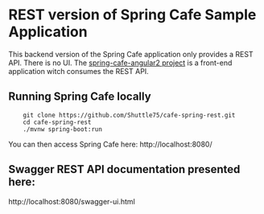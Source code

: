 # REST version of Spring Cafe Sample Application 

This backend version of the Spring Cafe application only provides a REST API. There is no UI.
The [spring-cafe-angular2 project](https://github.com/Shuttle75/cafe-angular) is a front-end application witch consumes the REST API.


## Running Spring Cafe locally
```
	git clone https://github.com/Shuttle75/cafe-spring-rest.git
	cd cafe-spring-rest
	./mvnw spring-boot:run
```

You can then access Spring Cafe here: http://localhost:8080/

## Swagger REST API documentation presented here:
http://localhost:8080/swagger-ui.html

